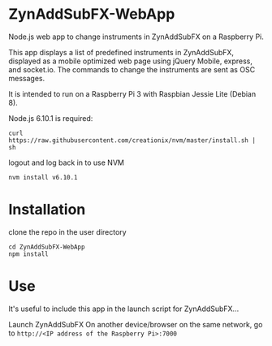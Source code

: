 # ZynAddSubFX-WebApp
Node.js web app to change instruments in ZynAddSubFX on a Raspberry Pi.

This app displays a list of predefined instruments in ZynAddSubFX, displayed as a mobile optimized web page using jQuery Mobile, express, and socket.io. The commands to change the instruments are sent as OSC messages.

It is intended to run on a Raspberry Pi 3 with Raspbian Jessie Lite (Debian 8).

Node.js 6.10.1 is required:
```
curl https://raw.githubusercontent.com/creationix/nvm/master/install.sh | sh
```
logout and log back in to use NVM
```
nvm install v6.10.1
```

# Installation

clone the repo in the user directory
```
cd ZynAddSubFX-WebApp
npm install
```

# Use

It's useful to include this app in the launch script for ZynAddSubFX...

Launch ZynAddSubFX
On another device/browser on the same network, go to `http://<IP address of the Raspberry Pi>:7000`



